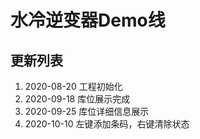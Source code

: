 # 水冷逆变器Demo线

## 更新列表

1. 2020-08-20 工程初始化
2. 2020-09-18 库位展示完成
3. 2020-09-25 库位详细信息展示
4. 2020-10-10 左键添加条码，右键清除状态

